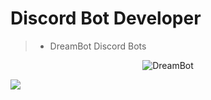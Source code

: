 # Discord Bot Developer

> - DreamBot Discord Bots


<p align="center"><img src="https://github-readme-stats.vercel.app/api?username=whitskin&theme=dark&show_icons=true&bg_color=30,3890e8,1f66ad&title_color=fff&text_color=fff"" alt="DreamBot" /></p>


<img src="https://github-readme-stats.vercel.app/api/top-langs/?username=whitskin&layout=compact">
